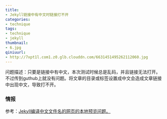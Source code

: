 ```yaml
---
title:
- Jekyll链接中有中文时链接打不开
categories:
- technique
tags:
- technique
- jekyll
thumbnail:
- 6.jpg
qiniuurl:
- http://7xpt1l.com1.z0.glb.clouddn.com/6631451495262112060.jpg
---
```

问题描述：只要是链接中有中文，本次测试时候总是乱码，并且链接无法打开。 不过传到guthub上就没有问题。将文章的目录或标签设置成中文会造成文章链接中出现中文，导致打不开。
<!--more-->

### 情报
参考：[Jekyll编译中文文件名的网页的本地预览问题。](http://www.oschina.net/question/1396651_132154)